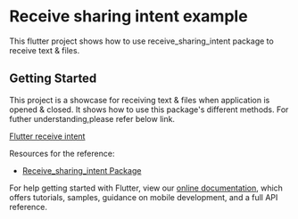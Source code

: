 # Receive sharing intent example

This flutter project shows how to use receive_sharing_intent package to receive text & files.

## Getting Started

This project is a showcase for receiving text & files when application is opened & closed. It shows how to use this package's different methods. For futher understanding,please refer below link.

[Flutter receive intent](https://youtu.be/mtGYYlK8Ofc)

Resources for the reference:

- [Receive_sharing_intent Package](https://pub.dev/packages/receive_sharing_intent)

For help getting started with Flutter, view our
[online documentation](https://flutter.dev/docs), which offers tutorials,
samples, guidance on mobile development, and a full API reference.
